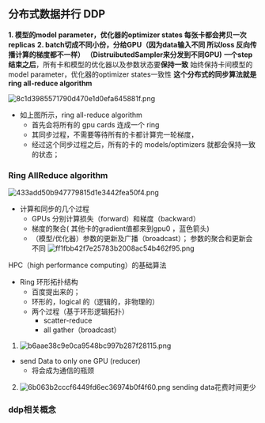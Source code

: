 ## 分布式数据并行 DDP

**1. 模型的model parameter，优化器的optimizer states 每张卡都会拷贝一次 replicas**
**2. batch切成不同小份，分给GPU（因为data输入不同 所以loss 反向传播计算的梯度都不一样） （DistruibutedSampler来分发到不同GPU)**
**一个step结束之后**，所有卡和模型的优化器以及参数状态要**保持一致**
始终保持卡间模型的model parameter，优化器的optimizer states一致性
**这个分布式的同步算法就是
ring all-reduce algorithm**


![8c1d3985571790d470e1d0efa645881f.png](:/c44467031fd4477dbde80035d918612b)
- 如上图所示，ring all-reduce algorithm
    - 首先会将所有的 gpu cards 连成一个 ring
    - 其同步过程，不需要等待所有的卡都计算完一轮梯度，
    - 经过这个同步过程之后，所有的卡的 models/optimizers 就都会保持一致的状态；

### Ring AllReduce algorithm
![433add50b947779815d1e3442fea50f4.png](:/b6bde456241545839d901be372230382)
- 计算和同步的几个过程
    - GPUs 分别计算损失（forward）和梯度（backward）
    - 梯度的聚合( 其他卡的gradient值都来到gpu0 ，蓝色箭头)
    - （模型/优化器）参数的更新及广播（broadcast）；
参数的聚合和更新会不同
![ff1fbb42f7e25783b2008ac54b462f95.png](:/3ff5beefc6f34bf1a250f4407d85e6c9)


 HPC（high performance computing）的基础算法
- Ring 环形拓扑结构
    - 百度提出来的；
    - 环形的，logical 的（逻辑的，非物理的）
    - 两个过程（基于环形逻辑拓扑）
        - scatter-reduce
        - all gather（broadcast）
     
1.  ![b6aae38c9e0ca9548bc997b287f28115.png](:/ae9e9d729713469782184904dd862759)
 - send Data to only one GPU (reducer)
    - 将会成为通信的瓶颈
 2. ![6b063b2cccf6449fd6ec36974b0f4f60.png](:/4452a5cbf9e84a45a9555eefe6af1a95)
sending data花费时间更少

### ddp相关概念



